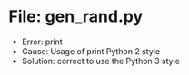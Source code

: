 # File: gen_rand.py

* Error: print
* Cause: Usage of print Python 2 style
* Solution: correct to use the Python 3 style